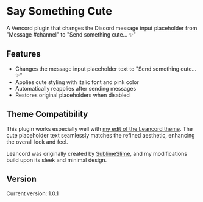 # Say Something Cute  

A Vencord plugin that changes the Discord message input placeholder from "Message #channel" to "Send something cute... ✨"  

## Features  

- Changes the message input placeholder text to "Send something cute... ✨"  
- Applies cute styling with italic font and pink color  
- Automatically reapplies after sending messages  
- Restores original placeholders when disabled  

## Theme Compatibility  

This plugin works especially well with [my edit of the Leancord theme](https://github.com/DHMorse/Leancord/tree/myChanges). The cute placeholder text seamlessly matches the refined aesthetic, enhancing the overall look and feel.  

Leancord was originally created by [SublimeSlime](https://github.com/SublimeSlime/Leancord), and my modifications build upon its sleek and minimal design.  

## Version  

Current version: 1.0.1  
